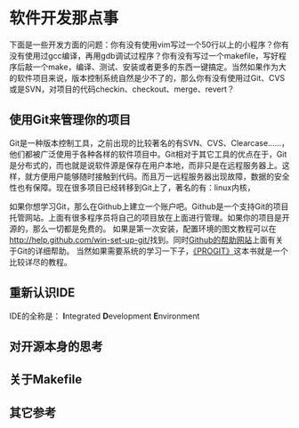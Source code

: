 # 软件开发那点事 #
下面是一些开发方面的问题：你有没有使用vim写过一个50行以上的小程序？你有没有使用过gcc编译，再用gdb调试过程序？你有没有写过一个makefile，写好程序后敲一个make，编译、测试、安装或者更多的东西一键搞定。当然如果作为大的软件项目来说，版本控制系统自然是少不了的，那么你有没有使用过Git、CVS或是SVN，对项目的代码checkin、checkout、merge、revert？

## 使用Git来管理你的项目 ##
Git是一种版本控制工具，之前出现的比较著名的有SVN、CVS、Clearcase……，他们都被广泛使用于各种各样的软件项目中。Git相对于其它工具的优点在于，Git是分布式的，而也就是说软件源是保存在用户本地，而非只是在远程服务器上。这样，就方便用户能够随时接触到代码。而且万一远程服务器出现故障，数据的安全性也有保障。现在很多项目已经转移到Git上了，著名的有：linux内核，

如果你想学习Git，那么在Github上建立一个账户吧。Github是一个支持Git的项目托管网站。上面有很多程序员将自己的项目放在上面进行管理。如果你的项目是开源的，那么一切都是免费的。
如果是第一次安装，配置环境的图文教程可以在<http://help.github.com/win-set-up-git/>找到。同时[Github的帮助网站](http://help.github.com/)上面有关于Git的详细帮助。
当然如果需要系统的学习一下子，[《PROGIT》](http://progit.org/)这本书就是一个比较详尽的教程。

## 重新认识IDE ##
IDE的全称是： **I**ntegrated **D**evelopment **E**nvironment

## 对开源本身的思考 ##



## 关于Makefile ##


## 其它参考 ##
